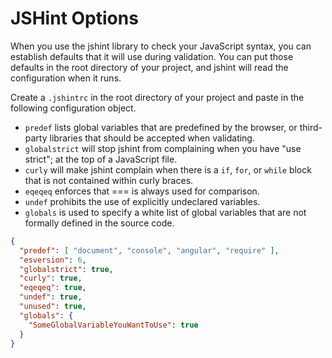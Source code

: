# JSHint Options

When you use the jshint library to check your JavaScript syntax, you can establish defaults that it will use during validation. You can put those defaults in the root directory of your project, and jshint will read the configuration when it runs.

Create a `.jshintrc` in the root directory of your project and paste in the following configuration object.

* `predef` lists global variables that are predefined by the browser, or third-party libraries that should be accepted when validating.
* `globalstrict` will stop jshint from complaining when you have "use strict"; at the top of a JavaScript file.
* `curly` will make jshint complain when there is a `if`, `for`, or `while` block that is not contained within curly braces.
* `eqeqeq` enforces that === is always used for comparison.
* `undef` prohibits the use of explicitly undeclared variables.
* `globals` is used to specify a white list of global variables that are not formally defined in the source code.

```json
{
  "predef": [ "document", "console", "angular", "require" ],
  "esversion": 6,
  "globalstrict": true,
  "curly": true,
  "eqeqeq": true,
  "undef": true,
  "unused": true,
  "globals": {
    "SomeGlobalVariableYouWantToUse": true
  }
}
```